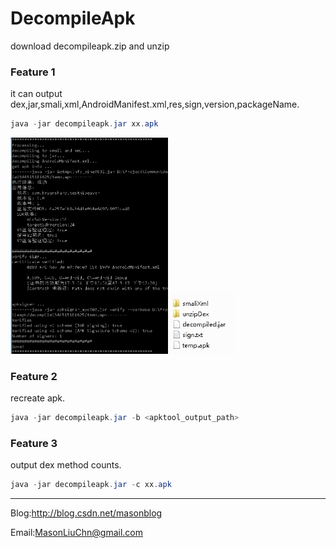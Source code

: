 # DecompileApk

download decompileapk.zip and unzip

### Feature 1

it can output dex,jar,smali,xml,AndroidManifest.xml,res,sign,version,packageName.
```java
java -jar decompileapk.jar xx.apk
```
<img src="https://raw.githubusercontent.com/MasonLiuChn/DecompileApk/master/app/doc/1.png" width="50%" height="50%" />

<img src="https://raw.githubusercontent.com/MasonLiuChn/DecompileApk/master/app/doc/2.png" width="20%" height="20%" />

### Feature 2
recreate apk.
```java
java -jar decompileapk.jar -b <apktool_output_path>
```
### Feature 3
output dex method counts.
```java
java -jar decompileapk.jar -c xx.apk
```

-----

Blog:http://blog.csdn.net/masonblog

Email:MasonLiuChn@gmail.com
